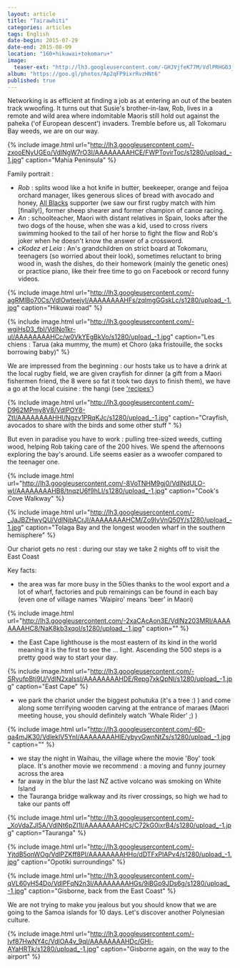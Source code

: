 ```yaml
---
layout: article
title: "Tairawhiti"
categories: articles
tags: English
date-begin: 2015-07-29
date-end: 2015-08-09
location: "160+hikuwai+tokomaru+"
image: 
  teaser-ext: "http://lh3.googleusercontent.com/-GHJVjfeK77M/VdlPRHG03jI/AAAAAAAAHHQ/hohalE0yQ9I/s1280/upload_-1.jpg"
album: "https://goo.gl/photos/Ap2qFP9ixrRvzHNt6"
published: true
---
```


Networking is as efficient at finding a job as at entering an out of the beaten track wwoofing. It turns out that Susie's brother-in-law, Rob, lives in a remote and wild area where indomitable Maoris still hold out against the paheka ('of European descent') invaders. Tremble before us, all Tokomaru Bay weeds, we are on our way.

{% include image.html url="http://lh3.googleusercontent.com/-zxooENyUGEo/VdlNgW7rO3I/AAAAAAAAHCE/FWPTovirToc/s1280/upload_-1.jpg" caption="Mahia Peninsula" %}

Family portrait :

* *Rob* : splits wood like a hot knife in butter, beekeeper, orange and feijoa orchard manager, likes generous slices of bread with avocado and honey, [All Blacks](http://www.youtube.com/watch?v=zmM7QeoCP1Y&sns=em) supporter (we saw our first rugby match with him [finally!], former sheep shearer and former champion of canoe racing.
* *An* : schoolteacher, Maori with distant relatives in Spain, looks after the two dogs of the house, when she was a kid, used to cross rivers swimming hooked to the tail of her horse to fight the flow and Rob's joker when he doesn't know the answer of a crossword.
* *cKodez et Leia* : An's grandchildren on strict board at Tokomaru, teenagers (so worried about their look), sometimes reluctant to bring wood in, wash the dishes, do their homework (mainly the genetic ones) or practice piano, like their free time to go on Facebook or record funny videos.

{% include image.html url="http://lh3.googleusercontent.com/-agRMlBo70Cs/VdlOwteejyI/AAAAAAAAHFs/zqlmgGGskLc/s1280/upload_-1.jpg" caption="Hikuwai road" %}

{% include image.html url="http://lh3.googleusercontent.com/-wgiHsD3_fbI/VdlNo1kr-uI/AAAAAAAAHCc/w0VkYEgBkVo/s1280/upload_-1.jpg" caption="Les chiens : Tarua (aka mummy, the mum) et Choro (aka fristouille, the socks borrowing baby)" %}

We are impressed from the beginning : our hosts take us to have a drink at the local rugby field, we are given crayfish for dinner (a gift from a Maori fishermen friend, the 8 were so fat it took two days to finish them), we have a go at the local cuisine : the hangi (see ['recipes'](/recipes/2015/08/hangi)) 

{% include image.html url="http://lh3.googleusercontent.com/-D962MPmy8V8/VdlPOY8-ZtI/AAAAAAAAHHI/Ngzv1PRqKJc/s1280/upload_-1.jpg" caption="Crayfish, avocados to share with the birds and some other stuff " %}

But even in paradise you have to work : pulling tree-sized weeds, cutting wood, helping Rob taking care of the 200 hives. We spend the afternoons exploring the bay's around. Life seems easier as a wwoofer compared to the teenager one.

{% include image.html url="http://lh3.googleusercontent.com/-8VoTNHM9gj0/VdlNdULO-wI/AAAAAAAAHB8/tnqzU6f9hLI/s1280/upload_-1.jpg" caption="Cook's Cove Walkway" %}

{% include image.html url="http://lh3.googleusercontent.com/-_JaJBZHwyQU/VdlNjbACrJI/AAAAAAAAHCM/Zo9IvVnQ50Y/s1280/upload_-1.jpg" caption="Tolaga Bay and the longest wooden wharf in  the southern hemisphere" %}

Our chariot gets no rest : during our stay we take 2 nights off to visit the East Coast

Key facts:

* the area was far more busy in the 50ies thanks to the wool export and a lot of wharf, factories and pub remainings can be found in each bay (even one of village names 'Waipiro' means 'beer' in Maori)

{% include image.html url="http://lh3.googleusercontent.com/-2xaCAcAon3E/VdlNz203MRI/AAAAAAAAHC8/NaK8kb3xqoI/s1280/upload_-1.jpg" caption="" %}

* the East Cape lighthouse is the most eastern of its kind in the world meaning it is the first to see the ... light. Ascending the 500 steps is a pretty good way to start your day.

{% include image.html url="http://lh3.googleusercontent.com/-SRyufpBtj9U/VdlN2xalssI/AAAAAAAAHDE/Repg7xkQpNI/s1280/upload_-1.jpg" caption="East Cape" %}

* we park the chariot under the biggest pohutuka (it's a tree :) ) and come along some terrifying wooden carving at the entrance of maraes (Maori meeting house, you should definitely watch 'Whale Rider' ;) )

{% include image.html url="http://lh3.googleusercontent.com/-6D-qa4mJK30/VdleklV5YnI/AAAAAAAAHIE/ybyvGwnNtZs/s1280/upload_-1.jpg" caption="" %}

* we stay the night in Waihau, the village where the movie 'Boy' took place. It's another movie we recommend : a moving and funny journey across the area
* far away in the blur the last NZ active volcano was smoking on White Island
* the Tauranga bridge walkway and its river crossings, so high we had to take our pants off

{% include image.html url="http://lh3.googleusercontent.com/-_XoVdaZJl5A/VdlNt6pZI1I/AAAAAAAAHCs/C72kG0ixrB4/s1280/upload_-1.jpg" caption="Tauranga" %}

{% include image.html url="http://lh3.googleusercontent.com/-YjtdB5onWOg/VdlPZKff8PI/AAAAAAAAHHo/dDTFxPlAPv4/s1280/upload_-1.jpg" caption="Opotiki surroundings" %}

{% include image.html url="http://lh3.googleusercontent.com/-qVL60yH54Do/VdlPFqN2n3I/AAAAAAAAHGs/9iBGp9JDs6g/s1280/upload_-1.jpg" caption="Gisborne, back from the East Coast" %}

We are not trying to make you jealous but you should know that we are going to the Samoa islands for 10 days. Let's discover another Polynesian culture.

{% include image.html url="http://lh3.googleusercontent.com/-lvf87HwNY4c/VdlOA4v_9qI/AAAAAAAAHDc/GHi-AYaHRTk/s1280/upload_-1.jpg" caption="Gisborne again, on the way to the airport" %}



